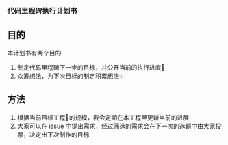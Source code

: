 ### 代码里程碑执行计划书

## 目的
本计划书有两个目的
1. 制定代码里程碑下一步的目标，并公开当前的执行进度📖
2. 众筹想法，为下次目标的制定积累想法💡

## 方法
1. 根据当前目标工程🎯的规模，我会定期在本工程里更新当前的进展
2. 大家可以在 issue 中提出需求，经过筛选的需求会在下一次的选题中由大家投票，决定出下次制作的目标